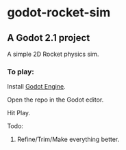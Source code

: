 # godot-rocket-sim
## A Godot 2.1 project

A simple 2D Rocket physics sim.

### To play:
Install [Godot Engine](https://godotengine.org/).

Open the repo in the Godot editor.

Hit Play.

Todo:
  1. Refine/Trim/Make everything better.
